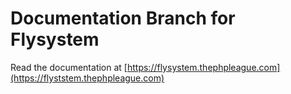# Documentation Branch for Flysystem

Read the documentation at [https://flysystem.thephpleague.com](https://flyststem.thephpleague.com)
